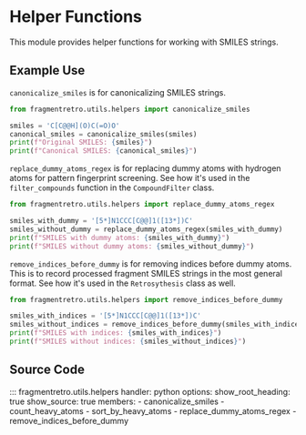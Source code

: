 # Helper Functions

This module provides helper functions for working with SMILES strings.

## Example Use

`canonicalize_smiles` is for canonicalizing SMILES strings.

```python
from fragmentretro.utils.helpers import canonicalize_smiles

smiles = 'C[C@@H](O)C(=O)O'
canonical_smiles = canonicalize_smiles(smiles)
print(f"Original SMILES: {smiles}")
print(f"Canonical SMILES: {canonical_smiles}")

```

`replace_dummy_atoms_regex` is for replacing dummy atoms with hydrogen atoms for pattern fingerprint screening. See how it's used in the `filter_compounds` function in the `CompoundFilter` class.

```python
from fragmentretro.utils.helpers import replace_dummy_atoms_regex

smiles_with_dummy = '[5*]N1CCC[C@@]1([13*])C'
smiles_without_dummy = replace_dummy_atoms_regex(smiles_with_dummy)
print(f"SMILES with dummy atoms: {smiles_with_dummy}")
print(f"SMILES without dummy atoms: {smiles_without_dummy}")
```

`remove_indices_before_dummy` is for removing indices before dummy atoms. This is to record processed fragment SMILES strings in the most general format. See how it's used in the `Retrosythesis` class as well.

```python
from fragmentretro.utils.helpers import remove_indices_before_dummy

smiles_with_indices = '[5*]N1CCC[C@@]1([13*])C'
smiles_without_indices = remove_indices_before_dummy(smiles_with_indices)
print(f"SMILES with indices: {smiles_with_indices}")
print(f"SMILES without indices: {smiles_without_indices}")
```

## Source Code

::: fragmentretro.utils.helpers
    handler: python
    options:
      show_root_heading: true
      show_source: true
      members:
        - canonicalize_smiles
        - count_heavy_atoms
        - sort_by_heavy_atoms
        - replace_dummy_atoms_regex
        - remove_indices_before_dummy
